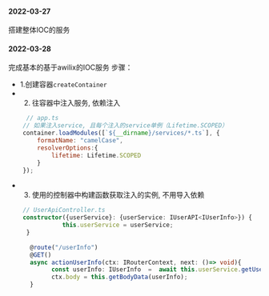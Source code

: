 #### 2022-03-27
搭建整体IOC的服务

#### 2022-03-28 
完成基本的基于awilix的IOC服务
步骤：
* 1.创建容器`createContainer`
* 2. 往容器中注入服务, 依赖注入
```js
     // app.ts
    // 如果注入service, 且每个注入的service单例（Lifetime.SCOPED）
    container.loadModules([`${__dirname}/services/*.ts`], {
        formatName: "camelCase",
        resolverOptions:{
            lifetime: Lifetime.SCOPED
        }
    });
```
* 3. 使用的控制器中构建函数获取注入的实例, 不用导入依赖
```typescript
    // UserApiController.ts
    constructor({userService}: {userService: IUserAPI<IUserInfo>}) {
               this.userService = userService;
     }
     
      @route("/userInfo")
      @GET()
      async actionUserInfo(ctx: IRouterContext, next: ()=> void){
            const userInfo: IUserInfo  =  await this.userService.getUserInfo();
            ctx.body = this.getBodyData(userInfo);
      }
```





